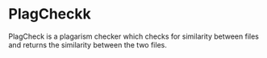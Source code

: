# PlagCheckk
PlagCheck is a plagarism checker which checks for similarity between files and returns the similarity between the two files.
